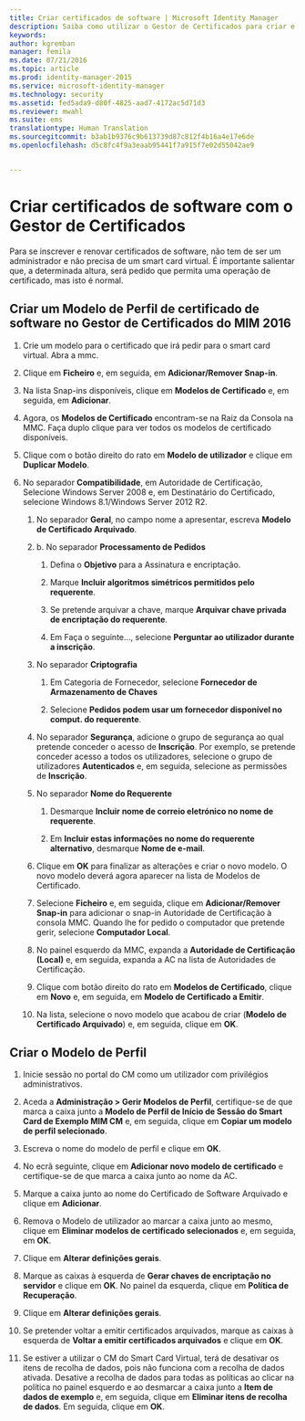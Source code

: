 ```yaml
---
title: Criar certificados de software | Microsoft Identity Manager
description: Saiba como utilizar o Gestor de Certificados para criar e renovar certificados de software com modelos de perfil.
keywords: 
author: kgremban
manager: femila
ms.date: 07/21/2016
ms.topic: article
ms.prod: identity-manager-2015
ms.service: microsoft-identity-manager
ms.technology: security
ms.assetid: fed5ada9-d80f-4825-aad7-4172ac5d71d3
ms.reviewer: mwahl
ms.suite: ems
translationtype: Human Translation
ms.sourcegitcommit: b3ab1b9376c9b613739d87c812f4b16a4e17e6de
ms.openlocfilehash: d5c8fc4f9a3eaab95441f7a915f7e02d55042ae9


---
```


# Criar certificados de software com o Gestor de Certificados
Para se inscrever e renovar certificados de software, não tem de ser um administrador e não precisa de um smart card virtual. É importante salientar que, a determinada altura, será pedido que permita uma operação de certificado, mas isto é normal.

## Criar um Modelo de Perfil de certificado de software no Gestor de Certificados do MIM 2016

1.  Crie um modelo para o certificado que irá pedir para o smart card virtual. Abra a mmc.

2.  Clique em **Ficheiro** e, em seguida, em **Adicionar/Remover Snap-in**.

3.  Na lista Snap-ins disponíveis, clique em **Modelos de Certificado** e, em seguida, em **Adicionar**.

4.  Agora, os **Modelos de Certificado** encontram-se na Raiz da Consola na MMC. Faça duplo clique para ver todos os modelos de certificado disponíveis.

5.  Clique com o botão direito do rato em **Modelo de utilizador** e clique em **Duplicar Modelo**.

6.  No separador **Compatibilidade**, em Autoridade de Certificação, Selecione Windows Server 2008 e, em Destinatário do Certificado, selecione Windows 8.1/Windows Server 2012 R2.

    1.  No separador **Geral**, no campo nome a apresentar, escreva **Modelo de Certificado Arquivado**.

    2.  b.  No separador **Processamento de Pedidos**

        1.  Defina o **Objetivo** para a Assinatura e encriptação.

        2.  Marque **Incluir algoritmos simétricos permitidos pelo requerente**.

        3.  Se pretende arquivar a chave, marque **Arquivar chave privada de encriptação do requerente**.

        4.  Em Faça o seguinte…, selecione **Perguntar ao utilizador durante a inscrição**.

    3.  No separador **Criptografia**

        1.  Em Categoria de Fornecedor, selecione **Fornecedor de Armazenamento de Chaves**

        2.  Selecione **Pedidos podem usar um fornecedor disponível no comput. do requerente**.

    4.  No separador **Segurança**, adicione o grupo de segurança ao qual pretende conceder o acesso de **Inscrição**. Por exemplo, se pretende conceder acesso a todos os utilizadores, selecione o grupo de utilizadores **Autenticados** e, em seguida, selecione as permissões de **Inscrição**.

    5.  No separador **Nome do Requerente**

        1.  Desmarque **Incluir nome de correio eletrónico no nome de requerente**.

        2.  Em **Incluir estas informações no nome do requerente alternativo**, desmarque **Nome de e-mail**.

    6.  Clique em **OK** para finalizar as alterações e criar o novo modelo. O novo modelo deverá agora aparecer na lista de Modelos de Certificado.

    7.  Selecione **Ficheiro** e, em seguida, clique em **Adicionar/Remover Snap-in** para adicionar o snap-in Autoridade de Certificação à consola MMC. Quando lhe for pedido o computador que pretende gerir, selecione **Computador Local**.

    8.  No painel esquerdo da MMC, expanda a **Autoridade de Certificação (Local)** e, em seguida, expanda a AC na lista de Autoridades de Certificação.

    9. Clique com botão direito do rato em **Modelos de Certificado**, clique em **Novo** e, em seguida, em **Modelo de Certificado a Emitir**.

    10. Na lista, selecione o novo modelo que acabou de criar (**Modelo de Certificado Arquivado**) e, em seguida, clique em **OK**.

## Criar o Modelo de Perfil

1.  Inicie sessão no portal do CM como um utilizador com privilégios administrativos.

2.  Aceda a **Administração &gt; Gerir Modelos de Perfil**, certifique-se de que marca a caixa junto a **Modelo de Perfil de Início de Sessão do Smart Card de Exemplo MIM CM** e, em seguida, clique em **Copiar um modelo de perfil selecionado**.

3.  Escreva o nome do modelo de perfil e clique em **OK**.

4.  No ecrã seguinte, clique em **Adicionar novo modelo de certificado** e certifique-se de que marca a caixa junto ao nome da AC.

5.  Marque a caixa junto ao nome do Certificado de Software Arquivado e clique em **Adicionar**.

6.  Remova o Modelo de utilizador ao marcar a caixa junto ao mesmo, clique em **Eliminar modelos de certificado selecionados** e, em seguida, em **OK**.

7.  Clique em **Alterar definições gerais**.

8.  Marque as caixas à esquerda de **Gerar chaves de encriptação no servidor** e clique em **OK**. No painel da esquerda, clique em **Política de Recuperação**.

9. Clique em **Alterar definições gerais**.

10. Se pretender voltar a emitir certificados arquivados, marque as caixas à esquerda de **Voltar a emitir certificados arquivados** e clique em **OK**.

11. Se estiver a utilizar o CM do Smart Card Virtual, terá de desativar os itens de recolha de dados, pois não funciona com a recolha de dados ativada. Desative a recolha de dados para todas as políticas ao clicar na política no painel esquerdo e ao desmarcar a caixa junto a **Item de dados de exemplo** e, em seguida, clique em **Eliminar itens de recolha de dados**. Em seguida, clique em **OK**.



<!--HONumber=Jul16_HO3-->


